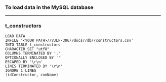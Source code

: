 ### To load data in the MySQL database
***
### t_constructors

```
LOAD DATA
INFILE '<YOUR PATH>//VJLF-306//docs//db//constructors.csv'
INTO TABLE t_constructors
CHARACTER SET "utf8"
COLUMNS TERMINATED BY ';'
OPTIONALLY ENCLOSED BY ''
ESCAPED BY '\r\n'
LINES TERMINATED BY '\r\n'
IGNORE 1 LINES
(idConstructor, conName)
```